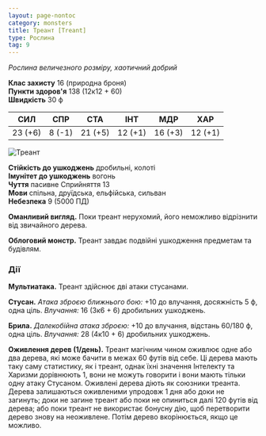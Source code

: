 ```yaml
---
layout: page-nontoc
category: monsters
title: Треант [Treant]
type: Рослина
tag: 9
---
```


_Рослина величезного розміру, хаотичний добрий_

**Клас захисту** 16 (природна броня)   
**Пункти здоров'я** 138 (12к12 + 60)   
**Швидкість** 30 ф

| СИЛ     | СПР    | СТА     | ІНТ     | МДР     | ХАР     |
| ------- | ------ | ------- | ------- | ------- | ------- |
| 23 (+6) | 8 (-1) | 21 (+5) | 12 (+1) | 16 (+3) | 12 (+1) |

![Треант](https://www.dndbeyond.com/avatars/thumbnails/30836/130/1000/1000/638063929302059775.png)

**Стійкість до ушкоджень** дробильні, колоті   
**Імунітет до ушкоджень** вогонь   
**Чуття** пасивне Сприйняття 13   
**Мови** спільна, друїдська, ельфійська, сильван   
**Небезпека** 9 (5000 ПД)

**Оманливий вигляд.** Поки треант нерухомий, його неможливо відрізнити від звичайного дерева.    

**Облоговий монстр.** Треант завдає подвійні ушкодження предметам та будівлям.

### Дії

**Мультиатака.** Треант здійснює дві атаки стусанами.    

**Стусан.** _Атака зброєю ближнього бою:_ +10 до влучання, досяжність 5 ф, одна ціль. _Влучання:_ 16 (3к6 + 6) дробильних ушкоджень.   

**Брила.** _Далекобійна атака зброєю:_ +10 до влучання, відстань 60/180 ф, одна ціль. _Влучання:_ 28 (4к10 + 6) дробильних ушкоджень.   

**Оживлення дерев (1/день).** Треант магічним чином оживлює одне або два дерева, які може бачити в межах 60 футів від себе. Ці дерева мають таку саму статистику, як і треант, однак їхні значення Інтелекту та Харизми дорівнюють 1, вони не можуть говорити і вони мають тільки одну атаку Стусаном. Оживлені дерева діють як союзники треанта. Дерева залишаються оживленими упродовж 1 дня або доки не загинуть; доки не загине треант або поки не опиниться далі 120 футів від дерева; або поки треант не використає бонусну дію, щоб перетворити дерево знову на неоживлене. Потім дерево вкорінюється, якщо це можливо.
